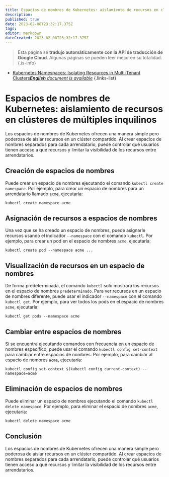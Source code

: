 ```yaml
---
title: Espacios de nombres de Kubernetes: aislamiento de recursos en clústeres de múltiples inquilinos
description: 
published: true
date: 2023-02-08T23:32:17.375Z
tags: 
editor: markdown
dateCreated: 2023-02-08T23:32:17.375Z
---
```


> Esta página se **tradujo automáticamente con la API de traducción de Google Cloud**.
Algunas páginas se pueden leer mejor en su totalidad.{.is-info}



- [Kubernetes Namespaces: Isolating Resources in Multi-Tenant Clusters***English** document is available*](/en/Knowledge-base/Kubernetes/kubernetes-namespaces-isolating-resources-in-multi-tenant-clusters)
{.links-list}


# Espacios de nombres de Kubernetes: aislamiento de recursos en clústeres de múltiples inquilinos

Los espacios de nombres de Kubernetes ofrecen una manera simple pero poderosa de aislar recursos en un clúster compartido. Al crear espacios de nombres separados para cada arrendatario, puede controlar qué usuarios tienen acceso a qué recursos y limitar la visibilidad de los recursos entre arrendatarios.

## Creación de espacios de nombres

Puede crear un espacio de nombres ejecutando el comando `kubectl create namespace`. Por ejemplo, para crear un espacio de nombres para un arrendatario llamado `acme`, ejecutaría:

```
kubectl create namespace acme
```

## Asignación de recursos a espacios de nombres

Una vez que se ha creado un espacio de nombres, puede asignarle recursos usando el indicador `--namespace` con el comando `kubectl`. Por ejemplo, para crear un pod en el espacio de nombres `acme`, ejecutaría:

```
kubectl create pod --namespace acme ...
```

## Visualización de recursos en un espacio de nombres

De forma predeterminada, el comando `kubectl` solo mostrará los recursos en el espacio de nombres `predeterminado`. Para ver recursos en un espacio de nombres diferente, puede usar el indicador `--namespace` con el comando `kubectl get`. Por ejemplo, para ver todos los pods en el espacio de nombres `acme`, ejecutaría:

```
kubectl get pods --namespace acme
```

## Cambiar entre espacios de nombres

Si se encuentra ejecutando comandos con frecuencia en un espacio de nombres específico, puede usar el comando `kubectl config set-context` para cambiar entre espacios de nombres. Por ejemplo, para cambiar al espacio de nombres `acme`, ejecutaría:

```
kubectl config set-context $(kubectl config current-context) --namespace=acme
```

## Eliminación de espacios de nombres

Puede eliminar un espacio de nombres ejecutando el comando `kubectl delete namespace`. Por ejemplo, para eliminar el espacio de nombres `acme`, ejecutaría:

```
kubectl delete namespace acme
```

## Conclusión

Los espacios de nombres de Kubernetes ofrecen una manera simple pero poderosa de aislar recursos en un clúster compartido. Al crear espacios de nombres separados para cada arrendatario, puede controlar qué usuarios tienen acceso a qué recursos y limitar la visibilidad de los recursos entre arrendatarios.